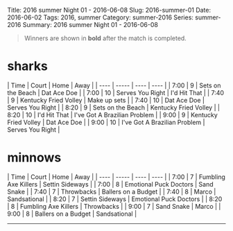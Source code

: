 Title: 2016 summer Night 01 - 2016-06-08
Slug: 2016-summer-01
Date: 2016-06-02
Tags: 2016, summer
Category: summer-2016
Series: summer-2016
Summary: 2016 summer Night 01 - 2016-06-08

> Winners are shown in **bold** after the match is completed.

sharks
=====
| Time | Court | Home | Away |
| ---- | ----- | ---- | ---- | <!-- begin table -->
| 7:00 | 9 | Sets on the Beach | Dat Ace Doe |
| 7:00 | 10 | Serves You Right | I'd Hit That |
| 7:40 | 9 | Kentucky Fried Volley | Make up sets |
| 7:40 | 10 | Dat Ace Doe | Serves You Right |
| 8:20 | 9 | Sets on the Beach | Kentucky Fried Volley |
| 8:20 | 10 | I'd Hit That | I've Got A Brazilian Problem |
| 9:00 | 9 | Kentucky Fried Volley | Dat Ace Doe |
| 9:00 | 10 | I've Got A Brazilian Problem | Serves You Right |

<!-- end table -->
minnows
=====
| Time | Court | Home | Away |
| ---- | ----- | ---- | ---- | <!-- begin table -->
| 7:00 | 7 | Fumbling Axe Killers | Settin Sideways |
| 7:00 | 8 | Emotional Puck Doctors | Sand Snake |
| 7:40 | 7 | Throwbacks | Ballers on a Budget |
| 7:40 | 8 | Marco | Sandsational |
| 8:20 | 7 | Settin Sideways | Emotional Puck Doctors |
| 8:20 | 8 | Fumbling Axe Killers | Throwbacks |
| 9:00 | 7 | Sand Snake | Marco |
| 9:00 | 8 | Ballers on a Budget | Sandsational |

<!-- end table -->



---